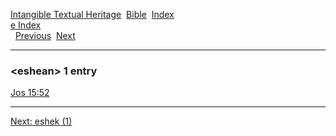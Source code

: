 [Intangible Textual Heritage](../../index)  [Bible](../index) 
[Index](index)   
[e Index](_e_)  
  [Previous](c03843)  [Next](c03845) 

------------------------------------------------------------------------

### &lt;eshean&gt; 1 entry

[Jos 15:52](../kjv/jos015.htm#052)  

------------------------------------------------------------------------

[Next: eshek (1)](c03845)
